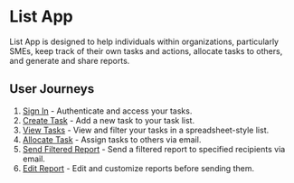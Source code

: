 # List App

List App is designed to help individuals within organizations, particularly SMEs, keep track of their own tasks and actions, allocate tasks to others, and generate and share reports.

## User Journeys

1. [Sign In](docs/journeys/sign-in.md) - Authenticate and access your tasks.
2. [Create Task](docs/journeys/create-task.md) - Add a new task to your task list.
3. [View Tasks](docs/journeys/view-tasks.md) - View and filter your tasks in a spreadsheet-style list.
4. [Allocate Task](docs/journeys/allocate-task.md) - Assign tasks to others via email.
5. [Send Filtered Report](docs/journeys/send-filtered-report.md) - Send a filtered report to specified recipients via email.
6. [Edit Report](docs/journeys/edit-report.md) - Edit and customize reports before sending them.